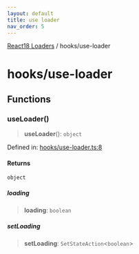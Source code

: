 ```yaml
---
layout: default
title: use loader
nav_order: 5
---
```


[React18 Loaders](../modules.md) / hooks/use-loader

# hooks/use-loader

## Functions

### useLoader()

> **useLoader**(): `object`

Defined in: [hooks/use-loader.ts:8](https://github.com/react18-tools/turborepo-template/blob/f59e8fd66212044b6f2c79f6a8854365bf7ae248/lib/src/hooks/use-loader.ts#L8)

#### Returns

`object`

##### loading

> **loading**: `boolean`

##### setLoading

> **setLoading**: `SetStateAction`\<`boolean`\>
